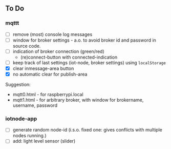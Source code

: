 ## To Do

### mqttt

* [ ] remove (most) console log messages
* [ ] window for broker settings - a.o. to avoid broker id and password in source code.
* [ ] indication of broker connection (green/red)
    * (re)connect-button with connected-indication
* [ ] keep track of last settings (iot-node, broker settings) using `localStorage`    
* [x] clear inmessage-area button
* [x] no automatic clear for publish-area

Suggestion:

* mqtt0.html - for raspberrypi.local
* mqtt1.html - for arbitrary broker, with window for brokername, username,
password

### iotnode-app

* [ ] generate random node-id (i.s.o. fixed one: gives conflicts with multiple nodes running.)
* [ ] add: light level sensor (slider)
